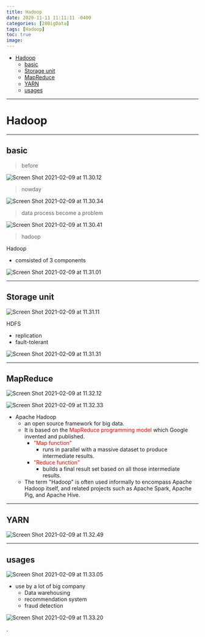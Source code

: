 ```yaml
---
title: Hadoop
date: 2020-11-11 11:11:11 -0400
categories: [20BigData]
tags: [Hadoop]
toc: true
image:
---
```


- [Hadoop](#hadoop)
  - [basic](#basic)
  - [Storage unit](#storage-unit)
  - [MapReduce](#mapreduce)
  - [YARN](#yarn)
  - [usages](#usages)

---


# Hadoop


---

## basic


> before

![Screen Shot 2021-02-09 at 11.30.12](https://i.imgur.com/HUvNu3D.png)

> nowday

![Screen Shot 2021-02-09 at 11.30.34](https://i.imgur.com/bNIZ1Gd.png)

> data process become a problem

![Screen Shot 2021-02-09 at 11.30.41](https://i.imgur.com/XLLYCM4.png)


> hadoop

Hadoop
- comsisted of 3 components

![Screen Shot 2021-02-09 at 11.31.01](https://i.imgur.com/n820Q6q.png)

---

## Storage unit

![Screen Shot 2021-02-09 at 11.31.11](https://i.imgur.com/nvhaKm1.png)

HDFS
- replication
- fault-tolerant

![Screen Shot 2021-02-09 at 11.31.31](https://i.imgur.com/vO0CuZm.png)

---

## MapReduce


![Screen Shot 2021-02-09 at 11.32.12](https://i.imgur.com/Uo4Ga2l.png)


![Screen Shot 2021-02-09 at 11.32.33](https://i.imgur.com/JIeUA3J.png)


- Apache Hadoop
  - an open source framework for big data. 
  - It is based on the <font color=red> MapReduce programming model </font> which Google invented and published.  
    - <font color=red> "Map function" </font> 
      - runs in parallel with a massive dataset to produce intermediate results. 
    - <font color=red> "Reduce function" </font> 
      - builds a final result set based on all those intermediate results. 
  - The term "Hadoop" is often used informally to encompass Apache Hadoop itself, and related projects such as Apache Spark, Apache Pig, and Apache Hive. 


---

## YARN

![Screen Shot 2021-02-09 at 11.32.49](https://i.imgur.com/uVF1zeQ.png)


---


## usages
 
![Screen Shot 2021-02-09 at 11.33.05](https://i.imgur.com/Xi3C1xr.png)


- use by a lot of big company
  - Data warehousing
  - recommendation system
  - fraud detection

![Screen Shot 2021-02-09 at 11.33.20](https://i.imgur.com/3E2kizG.png)




.
